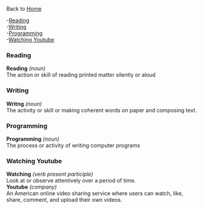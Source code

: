 Back to [Home](README.md)  

-[Reading](#reading)  
-[Writing](#writing)  
-[Programming](#programming)  
-[Watching Youtube](#watching-youtube)


### Reading
**Reading** *(noun)*   
The action or skill of reading printed matter silently or aloud  

### Writing
**Writng** *(noun)*  
The activity or skill or making coherent words on paper and composing text. 

### Programming
**Programming** *(noun)*  
The process or activity of writing computer programs

### Watching Youtube
**Watching** *(verb present participle)*  
Look at or observe attentively over a period of time.  
**Youtube** *(company)*  
An American online video sharing service where users can watch, like, share, comment, and upload their own videos.